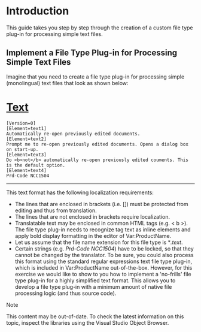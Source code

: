 Introduction
===

This guide takes you step by step through the creation of a custom file type plug-in for processing simple text files.

Implement a File Type Plug-in for Processing Simple Text Files
--

Imagine that you need to create a file type plug-in for processing simple (monolingual) text files that look as shown below:

# [Text](#tab/tabid-1)
```
[Version=0]
[Element=text1]
Automatically re-open previously edited documents. 
[Element=text2]
Prompt me to re-open previously edited documents. Opens a dialog box on start-up.
[Element=text3]
Do <b>not</b> automatically re-open previously edited couments. This is the default option.
[Element=text4]
Prd-Code NCC1504
```
***

This text format has the following localization requirements:
* The lines that are enclosed in brackets (i.e. []) must be protected from editing and thus from translation.
* The lines that are not enclosed in brackets require localization.
* Translatable text may be enclosed in common HTML tags (e.g. < b >). The file type plug-in needs to recognize tag text as inline elements and apply bold display formatting in the editor of Var:ProductName.
* Let us assume that the file name extension for this file type is **.text*.
* Certain strings (e.g. *Prd-Code NCC1504*) have to be locked, so that they cannot be changed by the translator.
To be sure, you could also process this format using the standard regular expressions text file type plug-in, which is included in Var:ProductName out-of-the-box. However, for this exercise we would like to show to you how to implement a 'no-frills' file type plug-in for a highly simplified text format. This allows you to develop a file type plug-in with a minimum amount of native file processing logic (and thus source code).

>[!NOTE]
>
> This content may be out-of-date. To check the latest information on this topic, inspect the libraries using the Visual Studio Object Browser.

